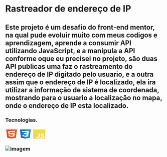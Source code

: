# Rastreador de endereço de IP

## Este projeto é um desafio do front-end mentor, na qual pude evoluir muito com meus codigos e aprendizagem, aprende a consumir API utilizando JavaScript, e a manipula a API conforme oque eu precisei no projeto, são duas API publicas uma faz o rastreamento do endereço de IP digitado pelo usuario, e a outra assim que o endereço de IP é localizado, ela ira utilizar a informação de sistema de coordenada, mostrando para o usuario a localização no mapa, onde o endereço de IP esta localizado.

### Tecnologias. <div style="display: inline_block"><br> <img align="center" alt="Douglas-HTML" height="30" width="40" src="https://raw.githubusercontent.com/devicons/devicon/master/icons/html5/html5-original.svg"> <img align="center" alt="Douglas-CSS" height="30" width="40" src="https://raw.githubusercontent.com/devicons/devicon/master/icons/css3/css3-original.svg"> <img align="center" alt="Douglas-Js" height="30" width="40" src="https://raw.githubusercontent.com/devicons/devicon/master/icons/javascript/javascript-plain.svg">
       
### ![imagem](https://github.com/Douglaslima93/rastreador-de-endereco-IP/assets/121909515/e5bc80ee-4987-4bd1-9ad8-9062beecdaa2)
   
       
